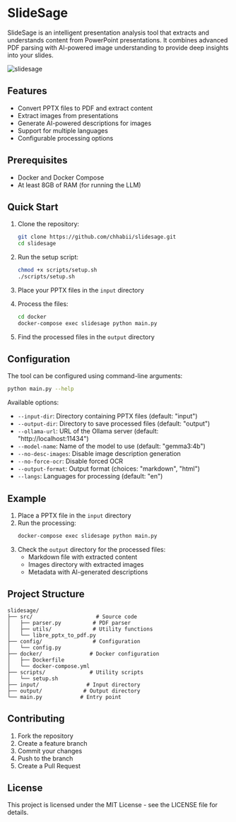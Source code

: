 # SlideSage

SlideSage is an intelligent presentation analysis tool that extracts and understands content from PowerPoint presentations. It combines advanced PDF parsing with AI-powered image understanding to provide deep insights into your slides.

![slidesage](https://github.com/user-attachments/assets/d7425a79-1a20-4ab9-b0d2-21ad5a67e35f)
## Features

- Convert PPTX files to PDF and extract content
- Extract images from presentations
- Generate AI-powered descriptions for images
- Support for multiple languages
- Configurable processing options

## Prerequisites

- Docker and Docker Compose
- At least 8GB of RAM (for running the LLM)

## Quick Start

1. Clone the repository:
   ```bash
   git clone https://github.com/chhabii/slidesage.git
   cd slidesage
   ```

2. Run the setup script:
   ```bash
   chmod +x scripts/setup.sh
   ./scripts/setup.sh
   ```

3. Place your PPTX files in the `input` directory

4. Process the files:
   ```bash
   cd docker
   docker-compose exec slidesage python main.py
   ```

5. Find the processed files in the `output` directory

## Configuration

The tool can be configured using command-line arguments:

```bash
python main.py --help
```

Available options:
- `--input-dir`: Directory containing PPTX files (default: "input")
- `--output-dir`: Directory to save processed files (default: "output")
- `--ollama-url`: URL of the Ollama server (default: "http://localhost:11434")
- `--model-name`: Name of the model to use (default: "gemma3:4b")
- `--no-desc-images`: Disable image description generation
- `--no-force-ocr`: Disable forced OCR
- `--output-format`: Output format (choices: "markdown", "html")
- `--langs`: Languages for processing (default: "en")

## Example

1. Place a PPTX file in the `input` directory
2. Run the processing:
   ```bash
   docker-compose exec slidesage python main.py
   ```
3. Check the `output` directory for the processed files:
   - Markdown file with extracted content
   - Images directory with extracted images
   - Metadata with AI-generated descriptions

## Project Structure

```
slidesage/
├── src/                    # Source code
│   ├── parser.py          # PDF parser
│   ├── utils/             # Utility functions
│   └── libre_pptx_to_pdf.py
├── config/                # Configuration
│   └── config.py
├── docker/               # Docker configuration
│   ├── Dockerfile
│   └── docker-compose.yml
├── scripts/              # Utility scripts
│   └── setup.sh
├── input/               # Input directory
├── output/             # Output directory
└── main.py            # Entry point
```

## Contributing

1. Fork the repository
2. Create a feature branch
3. Commit your changes
4. Push to the branch
5. Create a Pull Request

## License

This project is licensed under the MIT License - see the LICENSE file for details.
